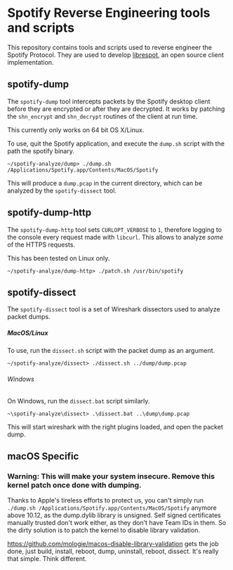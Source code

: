 # Spotify Reverse Engineering tools and scripts
This repository contains tools and scripts used to reverse engineer the Spotify Protocol.
They are used to develop [librespot](https://github.com/plietar/librespot), an open source client implementation.

## spotify-dump
The `spotify-dump` tool intercepts packets by the Spotify desktop client before they are encrypted or after they are decrypted.
It works by patching the `shn_encrypt` and `shn_decrypt` routines of the client at run time.

This currently only works on 64 bit OS X/Linux.

To use, quit the Spotify application, and execute the `dump.sh` script with the path the spotify binary.

```
~/spotify-analyze/dump> ./dump.sh /Applications/Spotify.app/Contents/MacOS/Spotify
```

This will produce a `dump.pcap` in the current directory, which can be analyzed by the `spotify-dissect` tool.

## spotify-dump-http
The `spotify-dump-http` tool sets `CURLOPT_VERBOSE` to `1`, therefore logging to the console every request made with `libcurl`. This allows to analyze *some* of the HTTPS requests.

This has been tested on Linux only.

```
~/spotify-analyze/dump-http> ./patch.sh /usr/bin/spotify
```

## spotify-dissect
The `spotify-dissect` tool is a set of Wireshark dissectors used to analyze packet dumps.

##### MacOS/Linux
To use, run the `dissect.sh` script with the packet dump as an argument.

```
~/spotify-analyze/dissect> ./dissect.sh ../dump/dump.pcap
```

###### Windows
On Windows, run the `dissect.bat` script similarly.

```
~\spotify-analyze\dissect> .\dissect.bat ..\dump\dump.pcap
```

This will start wireshark with the right plugins loaded, and open the packet dump.

## macOS Specific

### Warning: This will make your system insecure. Remove this kernel patch once done with dumping.

Thanks to Apple's tireless efforts to protect us, you can't simply run `./dump.sh /Applications/Spotify.app/Contents/MacOS/Spotify` anymore above 10.12, as the dump.dylib library is unsigned. Self signed certificates manually trusted don't work either, as they don't have Team IDs in them. So the dirty solution is to patch the kernel to disable library validation.

https://github.com/mologie/macos-disable-library-validation gets the job done, just build, install, reboot, dump, uninstall, reboot, dissect. It's really that simple. Think different.

